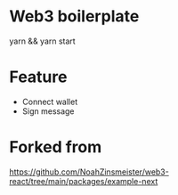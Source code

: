 # Web3 boilerplate
yarn && yarn start

# Feature
- Connect wallet 
- Sign message

# Forked from
https://github.com/NoahZinsmeister/web3-react/tree/main/packages/example-next